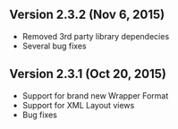 ## Version 2.3.2 (Nov 6, 2015)

- Removed 3rd party library dependecies
- Several bug fixes

## Version 2.3.1 (Oct 20, 2015)

- Support for brand new Wrapper Format
- Support for XML Layout views
- Bug fixes